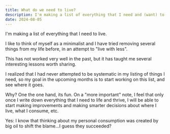 ```yaml
---
title: What do we need to live?
description: I'm making a list of everything that I need and (want) to live
date: 2024-08-05
---
```


I'm making a list of everything that I need to live. 

I like to think of myself as a minimalist and I have tried removing several things from my life before, in an attempt to "live with less".

This has not worked very well in the past, but it has taught me several interesting lessons worth sharing.

I realized that I had never attempted to be systematic in my listing of things I need, so my goal in the upcoming months is to start working on this list, and see where it goes.

Why? One the one hand, its fun. On a "more important" note, I feel that only once I write down everything that I need to life and thrive, I will be able to start making improvements and making smarter decisions about where I live, what I consume, etc.

Yes: I know that thinking about my personal consumption was created by big oil to shift the blame...I guess they succeeded?